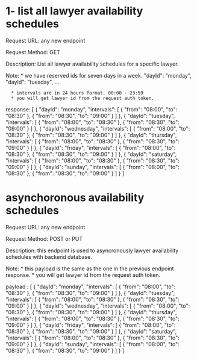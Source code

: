 # 1- list all lawyer availability schedules

Request URL: any new endpoint 

Request Method: GET

Description: List all lawyer availability schedules for a specific lawyer.

Note: * we have reserved ids for seven days in a week.
      "dayId": "monday",
      "dayId": "tuesday",
      ...

      * intervals are in 24 hours format. 00:00 - 23:59
      * you will get lawyer id from the request auth token. 
         
response:
[
   {
      "dayId": "monday",
      "intervals": [
         {
            "from": "08:00",
            "to": "08:30"
         },
         {
            "from": "08:30",
            "to": "09:00"
         }
      ] 
   },
   {
      "dayId": "tuesday",
      "intervals": [
         {
            "from": "08:00",
            "to": "08:30"
         },
         {
            "from": "08:30",
            "to": "09:00"
         }
      ]
   },
   {
      "dayId": "wednesday",
      "intervals": [
         {
            "from": "08:00",
            "to": "08:30"
         },
         {
            "from": "08:30",
            "to": "09:00"
         }
      ]
   },
   {
      "dayId": "thursday",
      "intervals": [
         {
            "from": "08:00",
            "to": "08:30"
         },
         {
            "from": "08:30",
            "to": "09:00"
         }
      ]
   },
   {
      "dayId": "friday",
      "intervals": [
         {
            "from": "08:00",
            "to": "08:30"
         },
         {
            "from": "08:30",
            "to": "09:00"
         }
      ]
   },
   {
      "dayId": "saturday",
      "intervals": [
         {
            "from": "08:00",
            "to": "08:30"
         },
         {
            "from": "08:30",
            "to": "09:00"
         }
      ]
   },
   {
      "dayId": "sunday",
      "intervals": [
         {
            "from": "08:00",
            "to": "08:30"
         },
         {
            "from": "08:30",
            "to": "09:00"
         }
      ]
   }
]



# asynchoronous availability schedules

Request URL: any new endpoint

Request Method: POST or PUT

Description: this endpoint is used to asyncronously lawyer availability schedules with backend database.

Note: * this payload is the same as the one in the previous endpoint response.
      * you will get lawyer id from the request auth token.

payload :
[
   {
      "dayId": "monday",
      "intervals": [
         {
            "from": "08:00",
            "to": "08:30"
         },
         {
            "from": "08:30",
            "to": "09:00"
         }
      ] 
   },
   {
      "dayId": "tuesday",
      "intervals": [
         {
            "from": "08:00",
            "to": "08:30"
         },
         {
            "from": "08:30",
            "to": "09:00"
         }
      ]
   },
   {
      "dayId": "wednesday",
      "intervals": [
         {
            "from": "08:00",
            "to": "08:30"
         },
         {
            "from": "08:30",
            "to": "09:00"
         }
      ]
   },
   {
      "dayId": "thursday",
      "intervals": [
         {
            "from": "08:00",
            "to": "08:30"
         },
         {
            "from": "08:30",
            "to": "09:00"
         }
      ]
   },
   {
      "dayId": "friday",
      "intervals": [
         {
            "from": "08:00",
            "to": "08:30"
         },
         {
            "from": "08:30",
            "to": "09:00"
         }
      ]
   },
   {
      "dayId": "saturday",
      "intervals": [
         {
            "from": "08:00",
            "to": "08:30"
         },
         {
            "from": "08:30",
            "to": "09:00"
         }
      ]
   },
   {
      "dayId": "sunday",
      "intervals": [
         {
            "from": "08:00",
            "to": "08:30"
         },
         {
            "from": "08:30",
            "to": "09:00"
         }
      ]
   }
]

